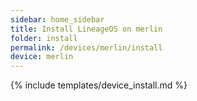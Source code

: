 ```yaml
---
sidebar: home_sidebar
title: Install LineageOS on merlin
folder: install
permalink: /devices/merlin/install
device: merlin
---
```

{% include templates/device_install.md %}
